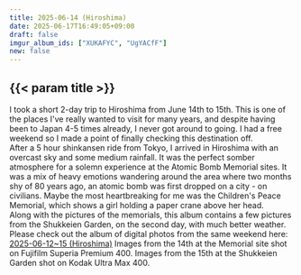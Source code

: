 ```yaml
---
title: 2025-06-14 (Hiroshima)
date: 2025-06-17T16:49:05+09:00
draft: false
imgur_album_ids: ["XUKAFYC", "UgYACfF"]
new: false
---
```


<h2 id="title">{{< param title >}}</h2>

I took a short 2-day trip to Hiroshima from June 14th to 15th. This is one of the places I've really wanted to visit for many years, and despite having been to Japan 4-5 times already, I never got around to going. I had a free weekend so I made a point of finally checking this destination off.<br>
After a 5 hour shinkansen ride from Tokyo, I arrived in Hiroshima with an overcast sky and some medium rainfall. It was the perfect somber atmosphere for a solemn experience at the Atomic Bomb Memorial sites. It was a mix of heavy emotions wandering around the area where two months shy of 80 years ago, an atomic bomb was first dropped on a city - on civilians. Maybe the most heartbreaking for me was the Children's Peace Memorial, which shows a girl holding a paper crane above her head.<br>
Along with the pictures of the memorials, this album contains a few pictures from the Shukkeien Garden, on the second day, with much better weather.<br>
Please check out the album of digital photos from the same weekend here: <a href="/photos/digital/2025-06-12~15_hiroshima">2025-06-12~15 (Hiroshima)</a>
Images from the 14th at the Memorial site shot on Fujifilm Superia Premium 400. Images from the 15th at the Shukkeien Garden shot on Kodak Ultra Max 400.
